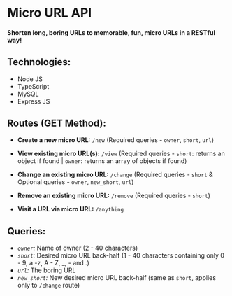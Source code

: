 # Micro URL API
#### Shorten long, boring URLs to memorable, fun, micro URLs in a RESTful way!

## Technologies:
 - Node JS
 - TypeScript
 - MySQL
 - Express JS

## Routes (GET Method):
 - **Create a new micro URL:** `/new` (Required queries - `owner`, `short`, `url`)
 - **View existing micro URL(s):** `/view` (Required queries - `short`: returns an object if found | `owner`: returns an array of objects if found)
 - **Change an existing micro URL:** `/change` (Required queries - `short` & Optional queries - `owner`, `new_short`, `url`)
 - **Remove an existing micro URL:** `/remove` (Required queries - `short`)

 - **Visit a URL via micro URL:** `/anything`

## Queries:
 - _`owner`:_ Name of owner (2 - 40 characters)
 - _`short`:_ Desired micro URL back-half (1 - 40 characters containing only 0 - 9, a -z, A - Z, _, - and .)
 - _`url`:_ The boring URL
 - _`new_short`:_ New desired micro URL back-half (same as `short`, applies only to `/change` route)
